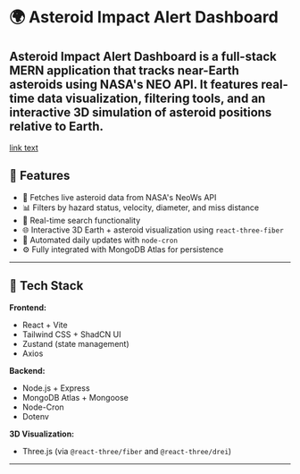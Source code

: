 # 🌍 Asteroid Impact Alert Dashboard

Asteroid Impact Alert Dashboard is a full-stack MERN application that tracks near-Earth asteroids using NASA's NEO API. It features real-time data visualization, filtering tools, and an interactive 3D simulation of asteroid positions relative to Earth.
---
[link text](https://astrox-frontend.onrender.com/)

## 🚀 Features

- 📡 Fetches live asteroid data from NASA's NeoWs API
- 📊 Filters by hazard status, velocity, diameter, and miss distance
- 🔎 Real-time search functionality
- 🌐 Interactive 3D Earth + asteroid visualization using `react-three-fiber`
- 📅 Automated daily updates with `node-cron`
- ⚙️ Fully integrated with MongoDB Atlas for persistence

---

## 🧰 Tech Stack

**Frontend:**
- React + Vite
- Tailwind CSS + ShadCN UI
- Zustand (state management)
- Axios

**Backend:**
- Node.js + Express
- MongoDB Atlas + Mongoose
- Node-Cron
- Dotenv

**3D Visualization:**
- Three.js (via `@react-three/fiber` and `@react-three/drei`)

---



